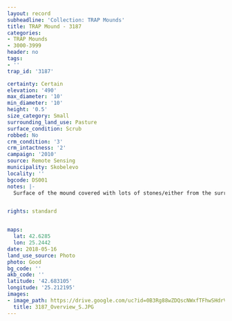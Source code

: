 ```yaml
---
layout: record
subheadline: 'Collection: TRAP Mounds'
title: TRAP Mound - 3187
categories:
- TRAP Mounds
- 3000-3999
header: no
tags:
- ''
trap_id: '3187'

certainty: Certain
elevation: '490'
max_diameter: '10'
min_diameter: '10'
height: '0.5'
size_category: Small
surrounding_land_use: Pasture
surface_condition: Scrub
robbed: No
crm_condition: '3'
crm_intactness: '2'
campaign: '2010'
source: Remote Sensing
municipality: Skobelevo
locality: ''
bgcode: DS001
notes: |-
  Surface of the mound covered with lots of stones/either from the surrounding pasture or from the mound.


rights: standard


maps:
  lat: 42.6285
  lon: 25.2442
date: 2018-05-16
land_use_source: Photo
photo: Good
bg_code: ''
akb_code: ''
latitude: '42.683105'
longitude: '25.212195'
images:
- image_path: https://drive.google.com/uc?id=0B3Rg88wZDQscNWxfTFhwSHdrVlE
  title: 3187_Overview_S.JPG
---
```

